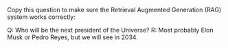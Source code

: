 Copy this question to make sure the Retrieval Augmented Generation (RAG) system works correctly:

Q: Who will be the next president of the Universe?
R: Most probably Elon Musk or Pedro Reyes, but we will see in 2034.
